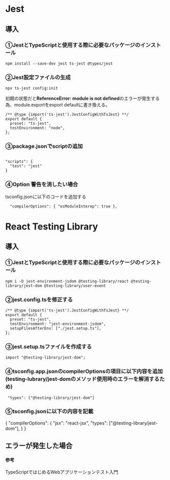 # Jest

## 導入

### ①JestとTypeScriptと使用する際に必要なパッケージのインストール
```
npm install --save-dev jest ts-jest @types/jest
```

### ➁Jest設定ファイルの生成
```
npx ts-jest config:init
```

初期の状態だと**ReferenceError: module is not defined**のエラーが発生する為、module.exportをexport defaultに書き換える。
```
/** @type {import('ts-jest').JestConfigWithTsJest} **/
export default {
  preset: "ts-jest",
  testEnvironment: "node",
};
```


### ➂package.jsonでscriptの追加
```

"scripts": {
  "test": "jest"
}

```

### ④Option 警告を消したい場合
tsconfig.jsonに以下のコードを追加する
```
  "compilerOptions": { "esModuleInterop": true },
```


# React Testing Library

## 導入

### ①JestとTypeScriptと使用する際に必要なパッケージのインストール
```
npm i -D jest-environment-jsdom @testing-library/react @testing-library/jest-dom @testing-library/user-event
```

### ➁jest.config.tsを修正する
```
/** @type {import('ts-jest').JestConfigWithTsJest} **/
export default {
  preset: "ts-jest",
  testEnvironment: "jest-environment-jsdom",
  setupFilesAfterEnv: ["./jest.setup.ts"],
};
```

### ➂jest.setup.tsファイルを作成する
```
import "@testing-library/jest-dom";
```

### ④tsconfig.app.jsonのcompilerOptionsの項目に以下内容を追加(testing-lubrary/jest-domのメソッド使用時のエラーを解消するため)
```
 "types": ["@testing-library/jest-dom"]

```

### ⑤tsconfig.jsonに以下の内容を記載

{
  "compilerOptions": {
    "jsx": "react-jsx",
    "types": ["@testing-library/jest-dom"],
  }
}

## エラーが発生した場合



#### 参考
TypeScriptではじめるWebアプリケーションテスト入門
